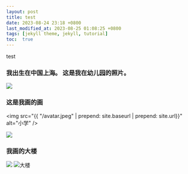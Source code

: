```yaml
---
layout: post
title: test
date: 2023-08-24 23:18 +0800
last_modified_at: 2023-08-25 01:08:25 +0800
tags: [jekyll theme, jekyll, tutorial]
toc:  true
---
```


test
### 我出生在中国上海。 这是我在幼儿园的照片。

 <img src="/avatar.jpeg/">


### 这是我画的画

<img src="{{ "/avatar.jpeg" | prepend: site.baseurl | prepend: site.url}}" alt="小学" />

 <img src="/avatar.jpeg">

### 我画的大楼

 <img src="/avatar.jpeg">
<img src="{{site.baseurl | prepend: site.url}}/avatar.jpeg" alt="大楼" />
